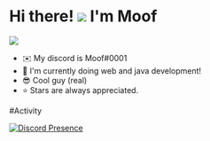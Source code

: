 Hi there! ![](https://user-images.githubusercontent.com/18350557/176309783-0785949b-9127-417c-8b55-ab5a4333674e.gif) I'm Moof
================================================================================================================================

![](https://komarev.com/ghpvc/?username=Mwffins&color=green)
* ✉️  My discord is Moof#0001
* 🧠  I'm currently doing web and java development!
* :sunglasses:  Cool guy (real)
* :star: Stars are always appreciated.

#Activity

[![Discord Presence](https://lanyard.cnrad.dev/api/895141545404166234)](https://discord.com/users/895141545404166234)
